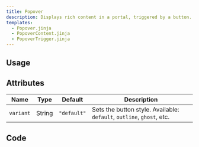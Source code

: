```yaml
---
title: Popover
description: Displays rich content in a portal, triggered by a button.
templates:
  - Popover.jinja
  - PopoverContent.jinja
  - PopoverTrigger.jinja
---
```


<TabPreview component="Popover" template="examples/popover.html"/>

<Prose>

## Usage

</Prose>

<IncludeFile dir="docs/templates" file_name="examples/popover.html"/>

<Prose>

## Attributes

| Name        | Type    | Default     | Description                                                           |
|-------------|---------|-------------|-----------------------------------------------------------------------|
| `variant`   | String  | `"default"` | Sets the button style. Available: `default`, `outline`, `ghost`, etc. |


## Code
</Prose>

<IncludeComponents dir="popover" :components="{{ metadata.templates }}" />



